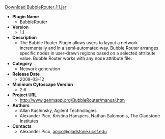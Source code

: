 <a href="BubbleRouter_1.1.jar">Download BubbleRouter_1.1.jar</a>

* __Plugin Name__
  * BubbleRouter
* __Version__
  * 1.1
* __Description__
  * The Bubble Router Plugin allows users to layout a network incrementally and in a semi-automated way. Bubble Router arranges specific nodes in user-drawn regions based on a selected attribute value. Bubble Router works with any node attribute file.
* __Category__
  * Network generation
* __Release Date__
  * 2008-03-12
* __Minimum Cytoscape Version__
  * 2.6
* __Project URL__
  * http://www.genmapp.org/BubbleRouter/manual.htm
* __Authors__
  *  Allan Kuchinsky, Agilent Technologies
  * Alexander Pico, Kristina Hanspers, Nathan Salomonis, The Gladstone Institutes
* __Contacts__
  * Alexander Pico, apico@gladstone.ucsf.edu
